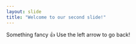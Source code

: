 ```yaml
---
layout: slide
title: "Welcome to our second slide!"
---
```

Something fancy :thumbsup:
Use the left arrow to go back!
